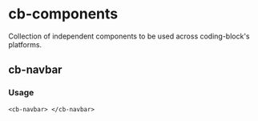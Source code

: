 # cb-components
Collection of independent components to be used across coding-block's platforms.

## cb-navbar

### Usage
```
<cb-navbar> </cb-navbar>
```
